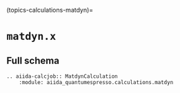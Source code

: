 (topics-calculations-matdyn)=

# `matdyn.x`

## Full schema

```{eval-rst}
.. aiida-calcjob:: MatdynCalculation
    :module: aiida_quantumespresso.calculations.matdyn
```
